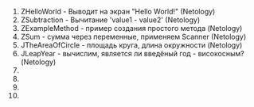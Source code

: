 <ol type="1">
  <li>ZHelloWorld - Выводит на экран "Hello World!" (Netology)</li>
  <li>ZSubtraction - Вычитание 'value1 - value2' (Netology)</li>
  <li>ZExampleMethod - пример создания простого метода (Netology)</li>
  <li>ZSum - сумма через переменные, применяем Scanner (Netology)</li>
  <li>JTheAreaOfCircle - площадь круга, длина окружности (Netology)</li>
  <li>JLeapYear - вычислим, является ли введёный год - високосным? (Netology)</li>
  <li></li>
  <li></li>
  <li></li>
  <li></li>
</ol>
